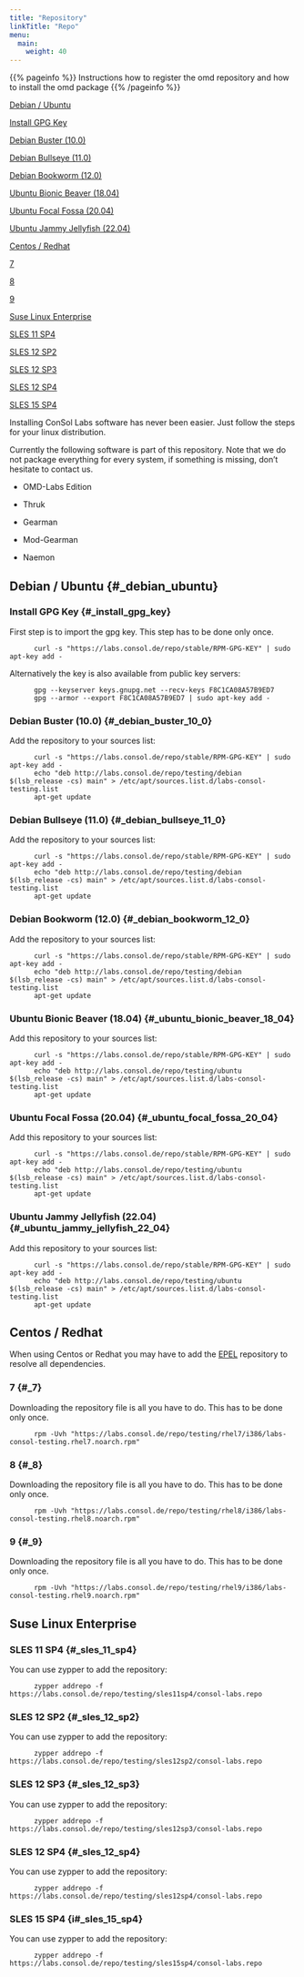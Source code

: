 ```yaml
---
title: "Repository"
linkTitle: "Repo"
menu:
  main:
    weight: 40
---
```





{{% pageinfo %}}
Instructions how to register the omd repository and how to install the omd package
{{% /pageinfo %}}


[Debian / Ubuntu](#_debian_ubuntu)

[Install GPG Key](#_install_gpg_key)

[Debian Buster (10.0)](#_debian_buster_10_0)

[Debian Bullseye (11.0)](#_debian_bullseye_11_0)

[Debian Bookworm (12.0)](#_debian_bookworm_12_0)

[Ubuntu Bionic Beaver (18.04)](#_ubuntu_bionic_beaver_18_04)

[Ubuntu Focal Fossa (20.04)](#_ubuntu_focal_fossa_20_04)

[Ubuntu Jammy Jellyfish (22.04)](#_ubuntu_jammy_jellyfish_22_04)

[Centos / Redhat](#_centos_redhat)

[7](#_7)

[8](#_8)

[9](#_9)

[Suse Linux Enterprise](#_suse_linux_enterprise)

[SLES 11 SP4](#_sles_11_sp4)

[SLES 12 SP2](#_sles_12_sp2)

[SLES 12 SP3](#_sles_12_sp3)

[SLES 12 SP4](#_sles_12_sp4)

[SLES 15 SP4](#_sles_15_sp4)

Installing ConSol Labs software has never been easier. Just follow the steps for your linux distribution.

Currently the following software is part of this repository. Note that we do not package everything for every system, if something is missing, don’t hesitate to contact us.

*   OMD-Labs Edition
    
*   Thruk
    
*   Gearman
    
*   Mod-Gearman
    
*   Naemon
    

## Debian / Ubuntu {#_debian_ubuntu}

### Install GPG Key {#_install_gpg_key}

First step is to import the gpg key. This step has to be done only once.

```console
      curl -s "https://labs.consol.de/repo/stable/RPM-GPG-KEY" | sudo apt-key add -
```

Alternatively the key is also available from public key servers:

```console
      gpg --keyserver keys.gnupg.net --recv-keys F8C1CA08A57B9ED7
      gpg --armor --export F8C1CA08A57B9ED7 | sudo apt-key add -
```

### Debian Buster (10.0) {#_debian_buster_10_0}

Add the repository to your sources list:

```console
      curl -s "https://labs.consol.de/repo/stable/RPM-GPG-KEY" | sudo apt-key add -
      echo "deb http://labs.consol.de/repo/testing/debian $(lsb_release -cs) main" > /etc/apt/sources.list.d/labs-consol-testing.list
      apt-get update
```

### Debian Bullseye (11.0) {#_debian_bullseye_11_0}

Add the repository to your sources list:

```console
      curl -s "https://labs.consol.de/repo/stable/RPM-GPG-KEY" | sudo apt-key add -
      echo "deb http://labs.consol.de/repo/testing/debian $(lsb_release -cs) main" > /etc/apt/sources.list.d/labs-consol-testing.list
      apt-get update
```

### Debian Bookworm (12.0) {#_debian_bookworm_12_0}

Add the repository to your sources list:

```console
      curl -s "https://labs.consol.de/repo/stable/RPM-GPG-KEY" | sudo apt-key add -
      echo "deb http://labs.consol.de/repo/testing/debian $(lsb_release -cs) main" > /etc/apt/sources.list.d/labs-consol-testing.list
      apt-get update
```

### Ubuntu Bionic Beaver (18.04) {#_ubuntu_bionic_beaver_18_04}

Add this repository to your sources list:

```console
      curl -s "https://labs.consol.de/repo/stable/RPM-GPG-KEY" | sudo apt-key add -
      echo "deb http://labs.consol.de/repo/testing/ubuntu $(lsb_release -cs) main" > /etc/apt/sources.list.d/labs-consol-testing.list
      apt-get update
```

### Ubuntu Focal Fossa (20.04) {#_ubuntu_focal_fossa_20_04}

Add this repository to your sources list:

```console
      curl -s "https://labs.consol.de/repo/stable/RPM-GPG-KEY" | sudo apt-key add -
      echo "deb http://labs.consol.de/repo/testing/ubuntu $(lsb_release -cs) main" > /etc/apt/sources.list.d/labs-consol-testing.list
      apt-get update
```

### Ubuntu Jammy Jellyfish (22.04) {#_ubuntu_jammy_jellyfish_22_04}

Add this repository to your sources list:

```console
      curl -s "https://labs.consol.de/repo/stable/RPM-GPG-KEY" | sudo apt-key add -
      echo "deb http://labs.consol.de/repo/testing/ubuntu $(lsb_release -cs) main" > /etc/apt/sources.list.d/labs-consol-testing.list
      apt-get update
```

## Centos / Redhat

When using Centos or Redhat you may have to add the [EPEL](http://fedoraproject.org/wiki/EPEL/FAQ#Using_EPEL) repository to resolve all dependencies.

### 7 {#_7}

Downloading the repository file is all you have to do. This has to be done only once.

```console
      rpm -Uvh "https://labs.consol.de/repo/testing/rhel7/i386/labs-consol-testing.rhel7.noarch.rpm"
```

### 8 {#_8}

Downloading the repository file is all you have to do. This has to be done only once.

```console
      rpm -Uvh "https://labs.consol.de/repo/testing/rhel8/i386/labs-consol-testing.rhel8.noarch.rpm"
```

### 9 {#_9}

Downloading the repository file is all you have to do. This has to be done only once.

```console
      rpm -Uvh "https://labs.consol.de/repo/testing/rhel9/i386/labs-consol-testing.rhel9.noarch.rpm"
```

## Suse Linux Enterprise

### SLES 11 SP4 {#_sles_11_sp4}

You can use zypper to add the repository:

```console
      zypper addrepo -f https://labs.consol.de/repo/testing/sles11sp4/consol-labs.repo
```

### SLES 12 SP2 {#_sles_12_sp2}

You can use zypper to add the repository:

```console
      zypper addrepo -f https://labs.consol.de/repo/testing/sles12sp2/consol-labs.repo
```

### SLES 12 SP3 {#_sles_12_sp3}

You can use zypper to add the repository:

```console
      zypper addrepo -f https://labs.consol.de/repo/testing/sles12sp3/consol-labs.repo
```

### SLES 12 SP4 {#_sles_12_sp4}

You can use zypper to add the repository:

```console
      zypper addrepo -f https://labs.consol.de/repo/testing/sles12sp4/consol-labs.repo
```

### SLES 15 SP4 {i#_sles_15_sp4}

You can use zypper to add the repository:

```console
      zypper addrepo -f https://labs.consol.de/repo/testing/sles15sp4/consol-labs.repo
```

